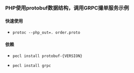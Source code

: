 ### PHP使用protobuf数据结构，调用GRPC撮单服务示例

#### 快速使用

- `protoc --php_out=. order.proto`

#### 依赖

- `pecl install protobuf-{VERSION}`

- `pecl install grpc`
